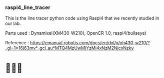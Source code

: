 ### raspi4_line_tracer

This is the line tracer python code using Raspi4 that we recently studied in our lab.

Parts used : Dynamixel(XM430-W210), OpenCR 1.0, raspi4(bullseye)

Reference : https://emanual.robotis.com/docs/en/dxl/x/xh430-w210/?_gl=1*16j63mv*_gcl_au*MTQ4MzUwMjYzMi4xNzM2NjcxNzky

# 🚀🚀🚀
